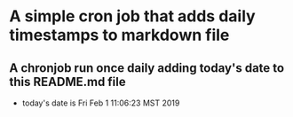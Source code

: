 A simple cron job that adds daily timestamps to markdown file
============================================================
## A chronjob run once daily adding today's date to this README.md file
* today's date is Fri Feb  1 11:06:23 MST 2019
